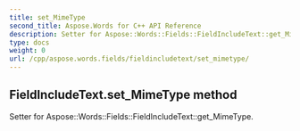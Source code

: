 ```yaml
---
title: set_MimeType
second_title: Aspose.Words for C++ API Reference
description: Setter for Aspose::Words::Fields::FieldIncludeText::get_MimeType. 
type: docs
weight: 0
url: /cpp/aspose.words.fields/fieldincludetext/set_mimetype/
---
```

## FieldIncludeText.set_MimeType method


Setter for Aspose::Words::Fields::FieldIncludeText::get_MimeType. 

